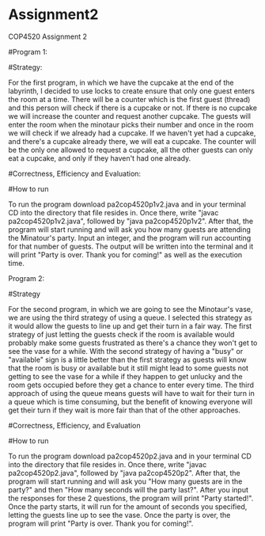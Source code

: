 # Assignment2
COP4520 Assignment 2

#Program 1:

#Strategy:

For the first program, in which we have the cupcake at the end of the labyrinth, I decided to use locks to create ensure that only one guest enters the room at a time. There will be a counter which is the first guest (thread) and this person will check if there is a cupcake or not. If there is no cupcake we will increase the counter and request another cupcake. The guests will enter the room when the minotaur picks their number and once in the room we will check if we already had a cupcake. If we haven't yet had a cupcake, and there's a cupcake already there, we will eat a cupcake. The counter will be the only one allowed to request a cupcake, all the other guests can only eat a cupcake, and only if they haven't had one already.

#Correctness, Efficiency and Evaluation:

#How to run

To run the program download pa2cop4520p1v2.java and in your terminal CD into the directory that file resides in. Once there, write "javac pa2cop4520p1v2.java", followed by "java pa2cop4520p1v2". After that, the program will start running and will ask you how many guests are attending the Minatour's party. Input an integer, and the program will run accounting for that number of guests. The output will be written into the terminal and it will print "Party is over. Thank you for coming!" as well as the execution time. 

Program 2: 

#Strategy

For the second program, in which we are going to see the Minotaur's vase, we are using the third strategy of using a queue. I selected this strategy as it would allow the guests to line up and get their turn in a fair way. The first strategy of just letting the guests check if the room is available would probably make some guests frustrated as there's a chance they won't get to see the vase for a while. With the second strategy of having a "busy" or "available" sign is a little better than the first strategy as guests will know that the room is busy or available but it still might lead to some guests not getting to see the vase for a while if they happen to get unlucky and the room gets occupied before they get a chance to enter every time. The third approach of using the queue means guests will have to wait for their turn in a queue which is time consuming, but the benefit of knowing everyone will get their turn if they wait is more fair than that of the other approaches. 

#Correctness, Efficiency, and Evaluation

#How to run

To run the program download pa2cop4520p2.java and in your terminal CD into the directory that file resides in. Once there, write "javac pa2cop4520p2.java", followed by "java pa2cop4520p2". After that, the program will start running and will ask you "How many guests are in the party?" and then "How many seconds will the party last?". After you input the responses for these 2 questions, the program will print "Party started!". Once the party starts, it will run for the amount of seconds you specified, letting the guests line up to see the vase. Once the party is over, the program will print "Party is over. Thank you for coming!".


